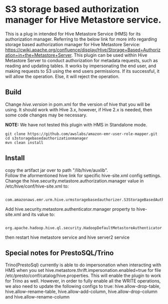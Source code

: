 # S3 storage based authorization manager for Hive Metastore service.

This is a plug in intended for Hive Metastore Service (HMS) for its authorization manager. Referring to the below link for more info regarding storage based authorization manager for Hive Metastore Service: https://cwiki.apache.org/confluence/display/Hive/Storage+Based+Authorization+in+the+Metastore+Server. This plugin can be used within Hive Metastore Server to conduct authorization for metadata requests, such as reading and updating tables. It works by impersonating the end user, and making requests to S3 using the end users permissions. If its successful, it will allow the operation. Else, it will reject the operation. 

## Build

Change *hive.version* in pom.xml for the version of hive that you will be using. It should work with Hive 3.x, however, if Hive 2.x is needed, then some code changes may be necessary.

**NOTE:** We have not tested this plugin with HMS in Standalone mode.   

```
git clone https://github.com/awslabs/amazon-emr-user-role-mapper.git
cd s3storagebasedauthorizationmanager
mvn clean install
```

## Install

copy the artifact jar over to path "/lib/hive/auxlib".  
Follow the aformentioned hive link for specific hive-site.xml config settings.  
Change the hive.security.metastore.authorization.manager value in /etc/hive/conf/hive-site.xml to:  

```
  com.amazonaws.emr.urm.hive.urmstoragebasedauthorizer.S3StorageBasedAuthorizationProvider  
```

Add hive.security.metastore.authenticator.manager property to hive-site.xml and its value to:  
```
  org.apache.hadoop.hive.ql.security.HadoopDefaultMetastoreAuthenticator.  
```

then restart hive metastore service and hive server2 service

## Special notes for PrestoSQL/Trino

Trino(PrestoSql) currently is able to do impersonation when interacting with HMS when you set hive.metastore.thrift.impersonation.enabled=true for file
/etc/presto/conf/catalog/hive.properties. This will enable the plugin to work for Trino as well. However, in order to fully enable all the WRITE operations, we also need to update the following configs to true:
hive.allow-drop-table, hive.allow-rename-table, hive.allow-add-column, hive.allow-drop-column and hive.allow-rename-column
